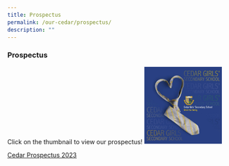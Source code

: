 ```yaml
---
title: Prospectus
permalink: /our-cedar/prospectus/
description: ""
---
```

### Prospectus

Click on the thumbnail to view our prospectus!
<a href="/files/Cedar%20Prospectus%202022_update%2028Apr.pdf"><img style="width:35%" src="/images/prospectus.png"></a>

[Cedar Prospectus 2023](/files/Cedar%20Prospectus%202022_update%2028Apr.pdf)